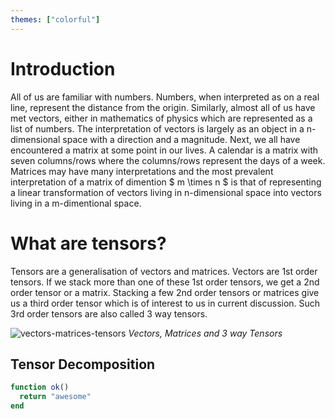 ```yaml
---
themes: ["colorful"]
---
```


 
# Introduction 
All of us are familiar with numbers. Numbers, when interpreted as on a real line, represent the distance from the origin.
Similarly, almost all of us have met vectors, either in mathematics of physics which are represented as a list of numbers.
The interpretation of vectors is largely as an object in a n-dimensional space with a direction and a magnitude.
Next, we all have encountered a matrix at some point in our lives. A calendar is a matrix with seven columns/rows where 
the columns/rows represent the days of a week. Matrices may have many interpretations and the most prevalent interpretation 
of a matrix of dimention $ m \times n $ is that of representing a linear transformation of vectors living in n-dimensional space into vectors living in a m-dimentional 
space.


# What are tensors?

Tensors are a generalisation of vectors and matrices. 
Vectors are 1st order tensors. 
If we stack more than one of these 1st order tensors, we get a 2nd order tensor or a matrix.
Stacking a few 2nd order tensors or matrices give us a third order tensor which is of interest 
to us in current discussion. Such 3rd order tensors are also called 3 way tensors.

![vectors-matrices-tensors](https://raw.githubusercontent.com/adhiraiyan/DeepLearningWithTF2.0/master/notebooks/figures/fig0201a.png)
*Vectors, Matrices and 3 way Tensors*

## Tensor Decomposition



```julia
function ok()
  return "awesome"
end
```
